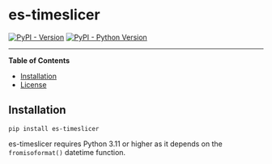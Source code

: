 # es-timeslicer

[![PyPI - Version](https://img.shields.io/pypi/v/es-timeslicer.svg)](https://pypi.org/project/es-timeslicer)
[![PyPI - Python Version](https://img.shields.io/pypi/pyversions/es-timeslicer.svg)](https://pypi.org/project/es-timeslicer)

-----

**Table of Contents**

- [Installation](#installation)
- [License](#license)

## Installation

```console
pip install es-timeslicer
```

es-timeslicer requires Python 3.11 or higher as it depends on the `fromisoformat()` datetime function.
